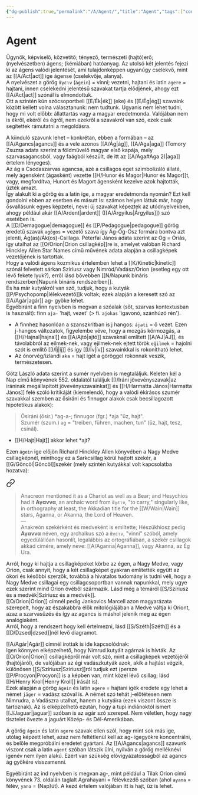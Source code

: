 ```yaml
---
{"dg-publish":true,"permalink":"/A/Agent/","title":"Agent","tags":["containstransclusions"],"created":"2024-04-20T11:43","updated":"2024-10-22T21:40"}
---
```



# Agent

Ügynök, képviselő, közvetítő; tényező, természeti (hajtó)erő; (nyelvészetben) ágens; (kémiában) hatóanyag. Az utolsó két jelentés fejezi ki az ágens valódi jelentését, ami tulajdonképpen ugyanúgy cselekvő, mint az [[A/Act\|act]] ige ágense (cselekvője, alanya).  
A nyelvészet a görög `ἄγειν` (`ágein`) = vinni; vezetni, hajtani és latin `agere` = hajtani, innen cselekedni jelentésű szavakat tartja elődjének, ahogy ezt [[A/Act\|act]] szónál is elmondottuk.  
Ott a szintén kún szócsoportbeli [[E/Ék\|ék]] (eke) és [[E/Ég\|ég]] szavaink között kellett volna választanunk: nem tudtunk. Ugyanis nem lehet tudni, hogy mi volt előbb: állattartás vagy a magyar eredetmonda. Valójában nem is ékről, ekéről és égről, nem ezekről a szavakról van szó, ezek csak segítettek rámutatni a megoldásra.  

A kiinduló szavunk lehet – konkrétan, ebben a formában – az [[A/Agancs\|agancs]] és a vele azonos [[A/Ág\|ág]], [[A/Aga\|aga]] (Tomory Zsuzsa adata szerint a földművelő magyar első kapája, mely szarvasagancsból, vagy faágból készült, de itt az [[A/Aga#Aga 2)\|aga]] értelem lényeges).  
Az ág a Csodaszarvas agancsa, azé a csillagos eget szimbolizáló állaté, mely ágensként (ágasként) vezette [[H/Hunor és Magor\|Hunor és Magor]]t, vagy, megfordítva, Hunort és Magort ágensként kezelve azok hajtották, űzték amazt.  
Így alakult ki a görög és a latin ige, a magyar eredetmonda nyomán? Ezt kell gondolni ebben az esetben és másutt is: számos helyen láttuk már, hogy ősvallásunk egyes képzetei, nevei új szavakat képeztek az utódnyelvekben, ahogy például akár [[A/Ardent\|ardent]] ([[A/Árgyilus\|Árgyilus]]) szó esetében is.  
A [[D/Demagogue\|demagogue]] és [[P/Pedagogue\|pedagogue]] görög eredetű szavak `agōgos` = vezető szava így Ág-Óg-Osz formára bontva azt jelenti, Ág(as)/Ák(os)-Csillaga. Péterfai János adata szerint az Og = Óriás, így utalhat az [[O/Orion\|Orion csillagkép]]re is, amelyet valóban Richard Hinckley Allen Star Names című művének adata alapján a csillagképek vezetőjének is tartottak.  
Hogy a valódi ágens kozmikus értelemben lehet a [[K/Kinetic\|kinetic]] szónál felvetett sárkan Szíriusz vagy Nimród/Vadász/Orion (esetleg egy ott lévő fekete lyuk?), erről lásd bővebben [[N/Napunk bináris rendszerben\|Napunk bináris rendszerben]].  
És ha már kutyákról van szó, tudjuk, hogy a kutyák [[P/Psychopomp\|lélekvezető]]k voltak; ezek alapján a keresett szó az [[A/Agár\|agár]] ag- gyöke lehet.  
Egyébiránt a finn nyelvben is megvan a szóalak (sőt, szarvas kontextusban is használt): finn `aja-` 'hajt, vezet' (> fi. `ajokas` 'igavonó, szánhúzó rén').  
- A finnhez hasonlóan a szanszkritban is j hangos: `ájati` = ő vezet. Ezen j-hangos változatok, figyelembe véve, hogy a mozgás körmozgás, a [[H/Hajnal\|hajnal]] és [[A/Ajtó\|ajtó]] szavaknál említett [[A/AJ\|AJ]], és távolabbról az eilmek-nek, vagy ejilmek-nek ejtett török `eğilmek` = hajolni szót is említő [[I/Íj\|íj]] és így [[I/Ív\|ív]] szavainkkal is rokonítható lehet.
- Az ónorvég/izlandi `aka` = hajt igét a göröggel rokonnak veszik, természetesen.

Götz László adata szerint a sumér nyelvben is megtaláljuk. Keleten kél a Nap című könyvének 552. oldalától találjuk [[I/Iráni jövevényszavak\|az iráninak megállapított jövevényszavainkat]] és [[H/Harmatta János\|Harmatta János]] felé szóló kritikáját (kiemelendő, hogy a valódi ékírásos szumér szavakkal szemben az ősiráni és finnugor alakok csak becsillagozott hipotetikus alakok):  
> Ősiráni (ősir.) \*ag-a-; finnugor (fgr.) \*aja "űz, hajt".  
> Szumér (szum.) `ag` = "treiben, führen, machen, tun" (űz, hajt, tesz, csinál).  
- [[H/Hajt\|Hajt]] akkor lehet \*ajt?  

Ezen `ágein` ige előjön Richard Hinckley Allen könyvében a Nagy Medve csillagképnél, minthogy ez a Sarkcsillag körül hajtott szekér, a [[G/Göncöl\|Göncöl]]szekér (mely szintén kutyákkal volt kapcsolatba hozatva):  

<div class="transclusion internal-embed is-loaded"><a class="markdown-embed-link" href="/a/aganna/#57gc4w" aria-label="Open link"><svg xmlns="http://www.w3.org/2000/svg" width="24" height="24" viewBox="0 0 24 24" fill="none" stroke="currentColor" stroke-width="2" stroke-linecap="round" stroke-linejoin="round" class="svg-icon lucide-link"><path d="M10 13a5 5 0 0 0 7.54.54l3-3a5 5 0 0 0-7.07-7.07l-1.72 1.71"></path><path d="M14 11a5 5 0 0 0-7.54-.54l-3 3a5 5 0 0 0 7.07 7.07l1.71-1.71"></path></svg></a><div class="markdown-embed">



> Anacreon mentioned it as a Chariot as well as a Bear; and Hesychios had it **Αγαννα**, an archaic word from `ἄγειν`, "to carry," singularly like, in orthography at least, the Akkadian title for the [[W/Wain\|Wain]] stars, Aganna, or Akanna, the Lord of Heaven.  
> —  
> Anakreón szekérként és medveként is említette; Hészükhiosz pedig **Αγαννα** néven, egy archaikus szó a `ἄγειν`, "vinni" szóból, amely egyedülállóan hasonlít, legalábbis az ortográfiában, a szekér csillagok akkád címére, amely neve: [[A/Aganna\|Aganna]], vagy Akanna, az Ég Ura.  


</div></div>


Arról, hogy ki hajtja a csillagképeket körbe az égen, a Nagy Medve, vagy Orion, csak annyit, hogy a két csillagképet gyakran említették együtt az ókori és későbbi szerzők, továbbá a hivatalos tudomány is tudni véli, hogy a Nagy Medve csillagai egy csillagcsoportban vannak napunkkal, mely ugye ezek szerint mind Orion övéből származik. Lásd még a témáról [[S/Szíriusz és a medvék\|Szíriusz és a medvék]].  
[[O/Orion\|Orion]] címnél pedig Jankovics Marcell azon magyarázata szerepelt, hogy az északabbra élők mitológiájában a Medve váltja ki Oriont, azaz a szarvasűzés és így az agancs is máshol jelenik meg az égen analógiaként.  
Arról, hogy a rendszert hogy kell értelmezni, lásd [[S/Széth\|Széth]] és a [[D/Dzsed\|dzsed]]nél levő diagramot.  

[[A/Agár\|Agár]] címnél írottak is ide kapcsolódnak:  
Igen könnyen elképzelhető, hogy Nimrud kutyáit agárnak is hívták. Az [[O/Orion\|Orion]] csillagképről már volt szó, mint a csillagképek vezetőjéről (hajtójáról), de valójában az égi vadászkutyák azok, akik a hajtást végzik, különösen [[S/Szíriusz\|Szíriusz]]ról tudjuk ezt (persze [[P/Procyon\|Procyon]] is a képben van, mint közel lévő csillag; lásd [[H/Henry Kroll\|Henry Kroll]] írását is).  
Ezek alapján a görög `ágein` és latin `agere` = hajtani igék eredete egy lehet a német `jäger` = vadász szóval is. A német szó tehát j-előtétesen nem Nimrudra, a Vadászra utalhat, hanem a kutyáira (ezek viszont össze is tartoznak). Az is elképzelhető ezután, hogy a tupi indiánoktól ismert [[J/Jaguar\|jaguar]] szóban is az agár szó szerepel. Nem véletlen, hogy nagy tisztelet övezte a jaguárt Közép- és Dél-Amerikában.  

A görög `ágein` és latin `agere` szavak ellen szól, hogy mint sok más ige, utólag képzett lehet, azaz nem feltétlenül kell az ag- igegyökre koncentrálni, és belőle megpróbálni eredetet gyártani. Az [[A/Agancs\|agancs]] szavunk viszont csak a latin `agent` szóban látszik ülni, nyilván a görög melléknévi igenév nem ilyen alakú. Ezért van szükség elővigyázatosságból az agancs ág gyökére visszamenni.  

Egyébiránt az ind nyelvben is megvan ag-, mint például a Tilak Orion című könyvének 73. oldalán taglalt Agrahayani = félévkezdő szóban (ahol `ayana` = félév, `yana` = (Nap)út). A kezd értelem valójában itt is hajt, űz is lehet.  